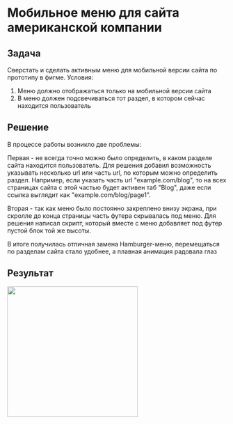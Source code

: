 # Мобильное меню для сайта американской компании
## Задача
Сверстать и сделать активным меню для мобильной версии сайта по прототипу в фигме. Условия:

1) Меню должно отображаться только на мобильной версии сайта
2) В меню должен подсвечиваться тот раздел, в котором сейчас находится пользователь

## Решение
В процессе работы возникло две проблемы:

Первая - не всегда точно можно было определить, в каком разделе сайта находится пользователь. Для решения добавил возможность указывать несколько url или часть url, по которым можно определить раздел. Например, если указать часть url "example.com/blog", то на всех страницах сайта с этой частью будет активен таб "Blog", даже если ссылка выглядит как "example.com/blog/page1".

Вторая - так как меню было постоянно закреплено внизу экрана, при скролле до конца страницы часть футера скрывалась под меню. Для решения написал скрипт, который вместе с меню добавляет под футер пустой блок той же высоты.

В итоге получилась отличная замена Hamburger-меню, перемещаться по разделам сайта стало удобнее, а плавная анимация радовала глаз

## Результат
<img src="https://github.com/geo-tarasov/mobile-menu/assets/88404017/a0f293da-aa8e-4af3-af47-ce117c1a50c4" width="300">
